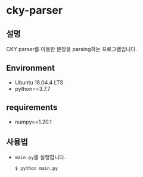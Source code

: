 # cky-parser

## 설명

CKY parser를 이용한 문장을 parsing하는 프로그램입니다.

## Environment

* Ubuntu 18.04.4 LTS
* python==3.7.7

## requirements

* numpy==1.20.1

## 사용법

* `main.py`를 실행합니다.
    ``` bash
    $ python main.py
    ```

